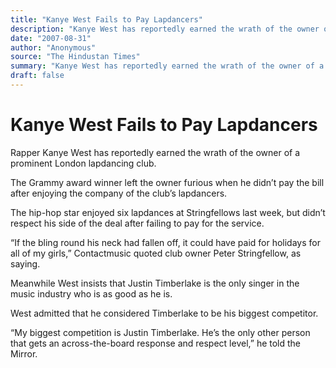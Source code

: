 ```yaml
---
title: "Kanye West Fails to Pay Lapdancers"
description: "Kanye West has reportedly earned the wrath of the owner of a prominent London lapdancing club. The Grammy award winner left the owner furious when he didn’t pay the bill. “If the bling round his neck ..."
date: "2007-08-31"
author: "Anonymous"
source: "The Hindustan Times"
summary: "Kanye West has reportedly earned the wrath of the owner of a prominent London lapdancing club. The Grammy award winner left the owner furious when he didn’t pay the bill. “If the bling round his neck had fallen off, it could have paid for holidays for all of my girls,” Contactmusic quoted club owner Peter Stringfellow, as saying. Meanwhile West insists that Justin Timberlake is the only singer in the music industry who is as good as he is."
draft: false
---
```


# Kanye West Fails to Pay Lapdancers

Rapper Kanye West has reportedly earned the wrath of the owner of a prominent London lapdancing club.

The Grammy award winner left the owner furious when he didn’t pay the bill after enjoying the company of the club’s lapdancers.

The hip-hop star enjoyed six lapdances at Stringfellows last week, but didn’t respect his side of the deal after failing to pay for the service.

“If the bling round his neck had fallen off, it could have paid for holidays for all of my girls,” Contactmusic quoted club owner Peter Stringfellow, as saying.

Meanwhile West insists that Justin Timberlake is the only singer in the music industry who is as good as he is.

West admitted that he considered Timberlake to be his biggest competitor.

“My biggest competition is Justin Timberlake. He’s the only other person that gets an across-the-board response and respect level,” he told the Mirror.
